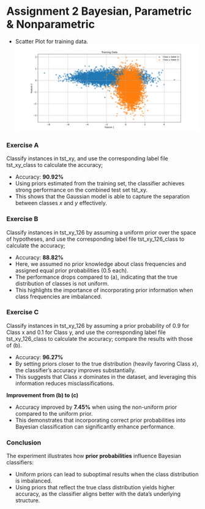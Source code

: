 # Assignment 2 Bayesian, Parametric & Nonparametric

- Scatter Plot for training data.
![image](image.png)

### Exercise A
Classify instances in tst_xy, and use the corresponding label file tst_xy_class to calculate the accuracy;

- Accuracy: **90.92%**  
- Using priors estimated from the training set, the classifier achieves strong performance on the combined test set tst_xy.  
- This shows that the Gaussian model is able to capture the separation between classes *x* and *y* effectively.
 
### Exercise B
Classify instances in tst_xy_126 by assuming a uniform prior over the space of hypotheses, and use the corresponding label file tst_xy_126_class to calculate the accuracy;

- Accuracy: **88.82%**  
- Here, we assumed no prior knowledge about class frequencies and assigned equal prior probabilities (0.5 each).  
- The performance drops compared to (a), indicating that the true distribution of classes is not uniform.  
- This highlights the importance of incorporating prior information when class frequencies are imbalanced.

### Exercise C
Classify instances in tst_xy_126 by assuming a prior probability of 0.9 for Class x and 0.1 for Class y, and use the corresponding label file tst_xy_126_class to calculate the accuracy; compare the results with those of (b).

- Accuracy: **96.27%**  
- By setting priors closer to the true distribution (heavily favoring Class *x*), the classifier’s accuracy improves substantially.  
- This suggests that Class *x* dominates in the dataset, and leveraging this information reduces misclassifications.

**Improvement from (b) to (c)**  
  - Accuracy improved by **7.45%** when using the non-uniform prior compared to the uniform prior.  
  - This demonstrates that incorporating correct prior probabilities into Bayesian classification can significantly enhance performance.


### Conclusion
The experiment illustrates how **prior probabilities** influence Bayesian classifiers:
- Uniform priors can lead to suboptimal results when the class distribution is imbalanced.
- Using priors that reflect the true class distribution yields higher accuracy, as the classifier aligns better with the data’s underlying structure.